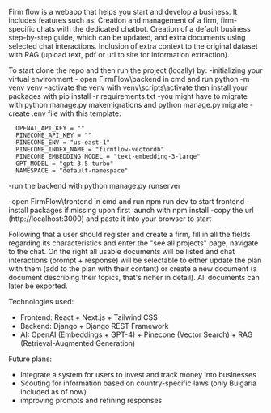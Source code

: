 Firm flow is a webapp that helps you start and develop a business. It includes features such as: Creation and management of a firm, firm-specific chats with the dedicated chatbot. Creation of a default business step-by-step guide, which can be updated, and extra documents using selected chat interactions. Inclusion of extra context to the original dataset with RAG (upload text, pdf or url to site for information extraction).

To start clone the repo and then run the project (locally) by: 
 -initializing your virtual environment - open FirmFlow\backend in cmd and run python -m venv venv 
 -activate the venv with venv\scripts\activate then install your packages with pip install -r requirements.txt 
 -you might have to migrate with python manage.py makemigrations and python manage.py migrate 
 -create .env file with this template:
 
      OPENAI_API_KEY = ""
      PINECONE_API_KEY = ""
      PINECONE_ENV = "us-east-1"
      PINECONE_INDEX_NAME = "firmflow-vectordb"
      PINECONE_EMBEDDING_MODEL = "text-embedding-3-large"
      GPT_MODEL = "gpt-3.5-turbo"
      NAMESPACE = "default-namespace"
 -run the backend with python manage.py runserver

-open FirmFlow\frontend in cmd and run npm run dev to start frontend 
-install packages if missing upon first launch with npm install 
-copy the url (http://localhost:3000) and paste it into your browser to start

Following that a user should register and create a firm, fill in all the fields regarding its characteristics and enter the "see all projects" page, navigate to the chat. On the right all usable documents will be listed and chat interactions (prompt + response) will be selectable to either update the plan with them (add to the plan with their content) or create a new document (a document describing their topics, that's richer in detail). All documents can later be exported.

Technologies used:

   - Frontend: React + Next.js + Tailwind CSS
   - Backend: Django + Django REST Framework
   - AI: OpenAI (Embeddings + GPT-4) + Pinecone (Vector Search) + RAG (Retrieval-Augmented Generation)

Future plans:

  - Integrate a system for users to invest and track money into businesses
  - Scouting for information based on country-specific laws (only Bulgaria included as of now)
  - improving prompts and refining responses
